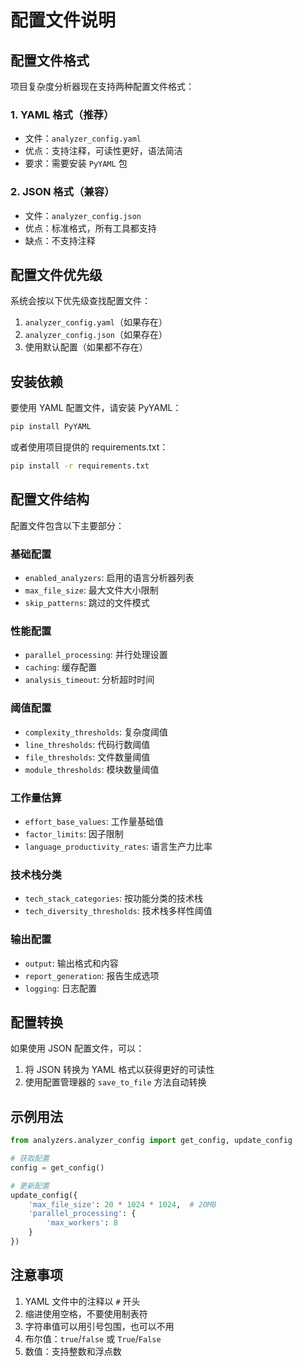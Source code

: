 # 配置文件说明

## 配置文件格式

项目复杂度分析器现在支持两种配置文件格式：

### 1. YAML 格式（推荐）
- 文件：`analyzer_config.yaml`
- 优点：支持注释，可读性更好，语法简洁
- 要求：需要安装 `PyYAML` 包

### 2. JSON 格式（兼容）
- 文件：`analyzer_config.json`
- 优点：标准格式，所有工具都支持
- 缺点：不支持注释

## 配置文件优先级

系统会按以下优先级查找配置文件：
1. `analyzer_config.yaml`（如果存在）
2. `analyzer_config.json`（如果存在）
3. 使用默认配置（如果都不存在）

## 安装依赖

要使用 YAML 配置文件，请安装 PyYAML：

```bash
pip install PyYAML
```

或者使用项目提供的 requirements.txt：

```bash
pip install -r requirements.txt
```

## 配置文件结构

配置文件包含以下主要部分：

### 基础配置
- `enabled_analyzers`: 启用的语言分析器列表
- `max_file_size`: 最大文件大小限制
- `skip_patterns`: 跳过的文件模式

### 性能配置
- `parallel_processing`: 并行处理设置
- `caching`: 缓存配置
- `analysis_timeout`: 分析超时时间

### 阈值配置
- `complexity_thresholds`: 复杂度阈值
- `line_thresholds`: 代码行数阈值
- `file_thresholds`: 文件数量阈值
- `module_thresholds`: 模块数量阈值

### 工作量估算
- `effort_base_values`: 工作量基础值
- `factor_limits`: 因子限制
- `language_productivity_rates`: 语言生产力比率

### 技术栈分类
- `tech_stack_categories`: 按功能分类的技术栈
- `tech_diversity_thresholds`: 技术栈多样性阈值

### 输出配置
- `output`: 输出格式和内容
- `report_generation`: 报告生成选项
- `logging`: 日志配置

## 配置转换

如果使用 JSON 配置文件，可以：

1. 将 JSON 转换为 YAML 格式以获得更好的可读性
2. 使用配置管理器的 `save_to_file` 方法自动转换

## 示例用法

```python
from analyzers.analyzer_config import get_config, update_config

# 获取配置
config = get_config()

# 更新配置
update_config({
    'max_file_size': 20 * 1024 * 1024,  # 20MB
    'parallel_processing': {
        'max_workers': 8
    }
})
```

## 注意事项

1. YAML 文件中的注释以 `#` 开头
2. 缩进使用空格，不要使用制表符
3. 字符串值可以用引号包围，也可以不用
4. 布尔值：`true`/`false` 或 `True`/`False`
5. 数值：支持整数和浮点数
